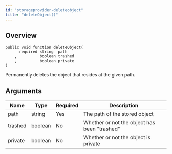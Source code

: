 ```yaml
---
id: "storageprovider-deleteobject"
title: "deleteObject()"
---
```



## Overview




```luceescript
public void function deleteObject(
      required string  path   
    ,          boolean trashed
    ,          boolean private
)
```

Permanently deletes the object that resides at the given path.

## Arguments


<div class="table-responsive"><table class="table"><thead><tr><th>Name</th><th>Type</th><th>Required</th><th>Description</th></tr></thead><tbody><tr><td>path</td><td>string</td><td>Yes</td><td>The path of the stored object</td></tr><tr><td>trashed</td><td>boolean</td><td>No</td><td>Whether or not the object has been "trashed"</td></tr><tr><td>private</td><td>boolean</td><td>No</td><td>Whether or not the object is private</td></tr></tbody></table></div>